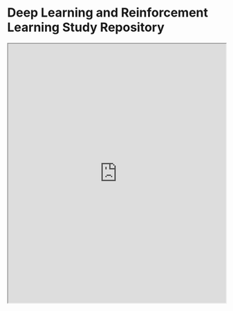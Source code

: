 # Deep Learning and Reinforcement Learning Study Repository

<iframe src="https://chenshulun458.github.io/ML/" width="100%" height="600"></iframe>

